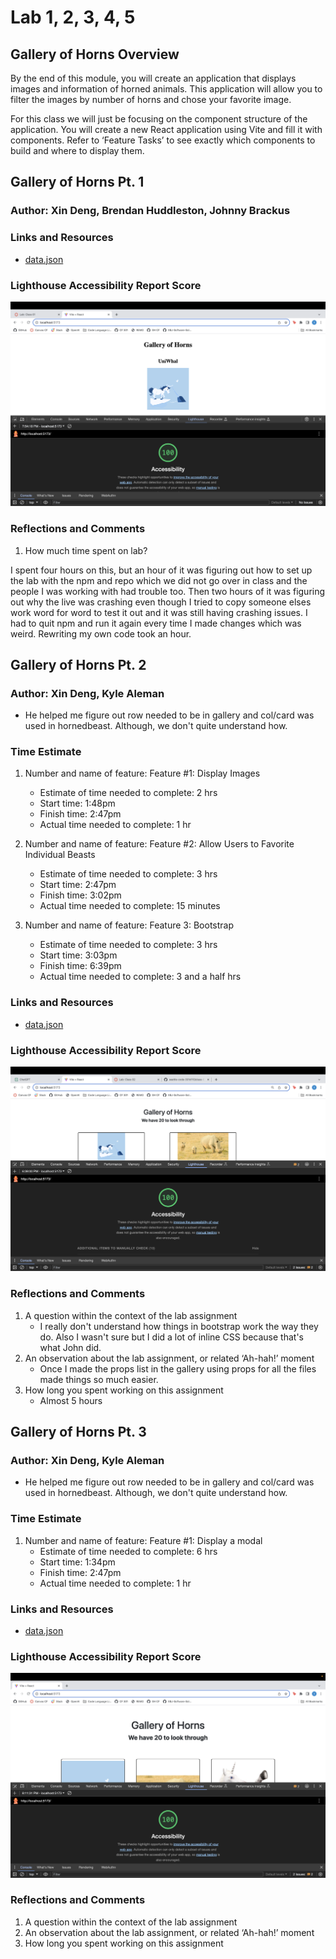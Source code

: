 # Lab 1, 2, 3, 4, 5 

## Gallery of Horns Overview

By the end of this module, you will create an application that displays images and information of horned animals. This application will allow you to filter the images by number of horns and chose your favorite image.

For this class we will just be focusing on the component structure of the application. You will create a new React application using Vite and fill it with components. Refer to ‘Feature Tasks’ to see exactly which components to build and where to display them.

## Gallery of Horns Pt. 1

### Author: Xin Deng, Brendan Huddleston, Johnny Brackus


### Links and Resources

- [data.json](https://codefellows.github.io/code-301-guide/curriculum/class-02/lab/assets/data.json)

### Lighthouse Accessibility Report Score

![Lighthouse report for Lab 1](src/assets/lighthouse1.png)

### Reflections and Comments

1. How much time spent on lab?

I spent four hours on this, but an hour of it was figuring out how to set up the lab with the npm and repo which we did not go over in class and the people I was working with had trouble too. Then two hours of it was figuring out why the live was crashing even though I tried to copy someone elses work word for word to test it out and it was still having crashing issues. I had to quit npm and run it again every time I made changes which was weird. Rewriting my own code took an hour. 


## Gallery of Horns Pt. 2


### Author: Xin Deng, Kyle Aleman

- He helped me figure out row needed to be in gallery and col/card was used in hornedbeast. Although, we don't quite understand how.

### Time Estimate

1. Number and name of feature: Feature #1: Display Images
    - Estimate of time needed to complete: 2 hrs
    - Start time: 1:48pm
    - Finish time: 2:47pm
    - Actual time needed to complete: 1 hr

1. Number and name of feature: Feature #2: Allow Users to Favorite Individual Beasts
    - Estimate of time needed to complete: 3 hrs
    - Start time: 2:47pm
    - Finish time: 3:02pm
    - Actual time needed to complete: 15 minutes

1. Number and name of feature: Feature 3: Bootstrap
    - Estimate of time needed to complete: 3 hrs
    - Start time: 3:03pm
    - Finish time: 6:39pm
    - Actual time needed to complete: 3 and a half hrs


### Links and Resources

- [data.json](https://codefellows.github.io/code-301-guide/curriculum/class-02/lab/assets/data.json)


### Lighthouse Accessibility Report Score

![Lighthouse report for Lab 2](src/assets/lighthouse2.png)

### Reflections and Comments

1. A question within the context of the lab assignment
    - I really don't understand how things in bootstrap work the way they do. Also I wasn't sure but I did a lot of inline CSS because that's what John did.
1. An observation about the lab assignment, or related ‘Ah-hah!’ moment
    - Once I made the props list in the gallery using props for all the files made things so much easier.
1. How long you spent working on this assignment
    - Almost 5 hours 


## Gallery of Horns Pt. 3


### Author: Xin Deng, Kyle Aleman

- He helped me figure out row needed to be in gallery and col/card was used in hornedbeast. Although, we don't quite understand how.

### Time Estimate

1. Number and name of feature: Feature #1: Display a modal
    - Estimate of time needed to complete: 6 hrs
    - Start time: 1:34pm
    - Finish time: 2:47pm
    - Actual time needed to complete: 1 hr



### Links and Resources

- [data.json](https://codefellows.github.io/code-301-guide/curriculum/class-02/lab/assets/data.json)


### Lighthouse Accessibility Report Score

![Lighthouse report for Lab 2](src/assets/lighthouse3.png)

### Reflections and Comments

1. A question within the context of the lab assignment
1. An observation about the lab assignment, or related ‘Ah-hah!’ moment
1. How long you spent working on this assignment


